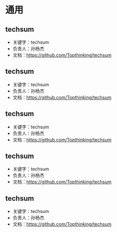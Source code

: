 # 通用

## techsum

- 关键字：techsum
- 负责人：孙杨杰
- 文档：https://github.com/Topthinking/techsum

## techsum

- 关键字：techsum
- 负责人：孙杨杰
- 文档：https://github.com/Topthinking/techsum

## techsum

- 关键字：techsum
- 负责人：孙杨杰
- 文档：https://github.com/Topthinking/techsum

## techsum

- 关键字：techsum
- 负责人：孙杨杰
- 文档：https://github.com/Topthinking/techsum

## techsum

- 关键字：techsum
- 负责人：孙杨杰
- 文档：https://github.com/Topthinking/techsum
